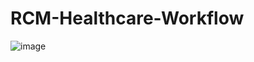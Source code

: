 # RCM-Healthcare-Workflow

![image](https://github.com/user-attachments/assets/2f2981a3-2f86-42b1-8ad8-e79e2f918b32)
